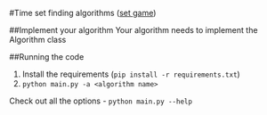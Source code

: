 #Time set finding algorithms ([set game](https://en.wikipedia.org/wiki/Set_(card_game))) 

##Implement your algorithm
Your algorithm needs to implement the Algorithm class

##Running the code
1. Install the requirements (`pip install -r requirements.txt`)
2. `python main.py -a <algorithm name>`

Check out all the options - `python main.py --help` 

